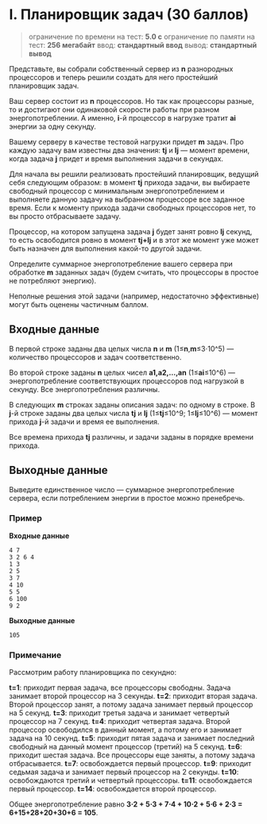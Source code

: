 # I. Планировщик задач (30 баллов)
> ограничение по времени на тест: **5.0 с**
> ограничение по памяти на тест: **256 мегабайт**
> ввод: **стандартный ввод**
> вывод: **стандартный вывод**

Представьте, вы собрали собственный сервер из **n** разнородных процессоров и теперь решили создать для него простейший планировщик задач.

Ваш сервер состоит из **n** процессоров. Но так как процессоры разные, то и достигают они одинаковой скорости работы при разном энергопотреблении. А именно, **i**-й процессор в нагрузке тратит **ai** энергии за одну секунду.

Вашему серверу в качестве тестовой нагрузки придет **m** задач. Про каждую задачу вам известны два значения: **tj** и **lj** — момент времени, когда задача **j** придет и время выполнения задачи в секундах.

Для начала вы решили реализовать простейший планировщик, ведущий себя следующим образом: в момент **tj** прихода задачи, вы выбираете свободный процессор с минимальным энергопотреблением и выполняете данную задачу на выбранном процессоре все заданное время. Если к моменту прихода задачи свободных процессоров нет, то вы просто отбрасываете задачу.

Процессор, на котором запущена задача **j** будет занят ровно **lj** секунд, то есть освободится ровно в момент **tj+lj** и в этот же момент уже может быть назначен для выполнения какой-то другой задачи.

Определите суммарное энергопотребление вашего сервера при обработке **m** заданных задач (будем считать, что процессоры в простое не потребляют энергию).

Неполные решения этой задачи (например, недостаточно эффективные) могут быть оценены частичным баллом.

## Входные данные

В первой строке заданы два целых числа **n** и **m** (1≤**n**,**m**≤3⋅10^5) — количество процессоров и задач соответственно.

Во второй строке заданы **n** целых чисел **a1,a2,…,an** (1≤**ai**≤10^6) — энергопотребление соответствующих процессоров под нагрузкой в секунду. Все энергопотребления различны.

В следующих **m** строках заданы описания задач: по одному в строке. В **j**-й строке заданы два целых числа **tj** и **lj** (1≤**tj**≤10^9; 1≤**lj**≤10^6) — момент прихода **j**-й задачи и время ее выполнения.

Все времена прихода **tj** различны, и задачи заданы в порядке времени прихода.

## Выходные данные

Выведите единственное число — суммарное энергопотребление сервера, если потреблением энергии в простое можно пренебречь.

### Пример
**Входные данные**

```
4 7
3 2 6 4
1 3
2 5
3 7
4 10
5 5
6 100
9 2
```

**Выходные данные**

```
105
```

### Примечание

Рассмотрим работу планировщика по секундно:

**t=1**: приходит первая задача, все процессоры свободны. Задача занимает второй процессор на 3 секунды.
**t=2**: приходит вторая задача. Второй процессор занят, а потому задача занимает первый процессор на 5 секунд.
**t=3**: приходит третья задача и занимает четвертый процессор на 7 секунд.
**t=4**: приходит четвертая задача. Второй процессор освободился в данный момент, а потому его и занимает задача на 10 секунд.
**t=5**: приходит пятая задача и занимает последний свободный на данный момент процессор (третий) на 5 секунд.
**t=6**: приходит шестая задача. Все процессоры еще заняты, а потому задача отбрасывается.
**t=7**: освобождается первый процессор.
**t=9**: приходит седьмая задача и занимает первый процессор на 2 секунды.
**t=10**: освобождаются третий и четвертый процессоры.
**t=11**: освобождается первый процессор.
**t=14**: освобождается второй процессор. 

Общее энергопотребление равно **3⋅2 + 5⋅3 + 7⋅4 + 10⋅2 + 5⋅6 + 2⋅3 = 6+15+28+20+30+6 = 105**.